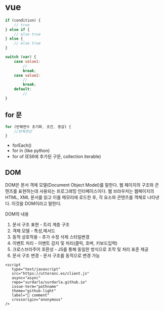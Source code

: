 # vue

```javascript
if (condition) {
    // true
} else if {
    // else true
} else {
    // else true
}
```

```javascript
switch (var) {
    case value1:
        //
        break;
    case value2:
        //
        break;
    default:
        //
}
```

## for 문

```javascript
for (반복변수 초기화, 조건, 증감) {
    //반복연산
}
```

- forEach()
- for in (like python)
- for of (ES6에 추가된 구문, collection iterable)

## DOM

DOM은 문서 객체 모델(Document Object Model)를 말한다. 웹 페이지의 구조와 콘텐츠를 표현하는데 사용되는 프로그래밍 인터페이스이다. 웹 브라우저는 웹페이지의 HTML, XML 문서를 읽고 이를 메모리에 로드한 후, 각 요소와 콘텐츠를 객체로 나타낸다. 이것을 DOM이라고 말한다.

DOM의 내용

1. 문서 구조 표현 - 트리 계층 구조
2. 객체 모델 - 특성,메서드
3. 동적 상호작용 - 추가 수정 삭제 스타일변경
4. 이벤트 처리 - 이벤트 감지 및 처리(클릭, 호버, 키보드입력)
5. 크로스브라주어 호환성 - JS를 통해 동일한 방식으로 조작 및 처리 표준 제공
6. 문서 구조 변경 - 문서 구조를 동적으로 변경 가능


```{raw} html
<script
   type="text/javascript"
   src="https://utteranc.es/client.js"
   async="async"
   repo="surdarla/surdarla.github.io"
   issue-term="pathname"
   theme="github-light"
   label="💬 comment"
   crossorigin="anonymous"
/>
```
